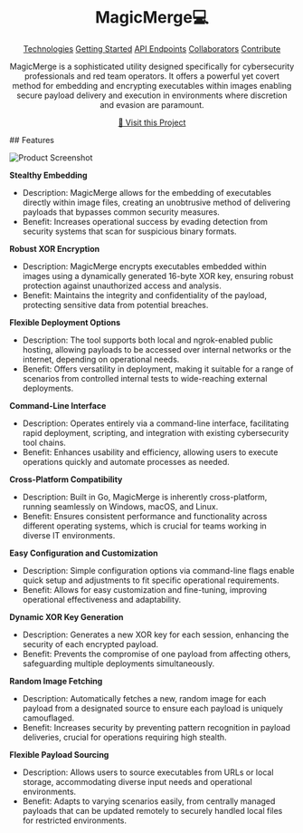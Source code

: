                               
<h1 align="center" style="font-weight: bold;">MagicMerge💻</h1>

<p align="center">
<a href="#tech">Technologies</a>
<a href="#started">Getting Started</a>
<a href="#routes">API Endpoints</a>
<a href="#colab">Collaborators</a>
<a href="#contribute">Contribute</a> 
</p>


<p align="center">MagicMerge is a sophisticated utility designed specifically for cybersecurity professionals and red team operators. It offers a powerful yet covert method for embedding and encrypting executables within images enabling secure payload delivery and execution in environments where discretion and evasion are paramount.</p>


<p align="center">
<a href="https://github.com/ShaanCoding">📱 Visit this Project</a>
</p>
 ## Features

![Product Screenshot](https://source.unsplash.com/random/1920x1080)

**Stealthy Embedding**
- Description: MagicMerge allows for the embedding of executables directly within image files, creating an unobtrusive method of delivering payloads that bypasses common security measures.
- Benefit: Increases operational success by evading detection from security systems that scan for suspicious binary formats.

**Robust XOR Encryption**
- Description: MagicMerge encrypts executables embedded within images using a dynamically generated 16-byte XOR key, ensuring robust protection against unauthorized access and analysis.
- Benefit: Maintains the integrity and confidentiality of the payload, protecting sensitive data from potential breaches.

**Flexible Deployment Options**
- Description: The tool supports both local and ngrok-enabled public hosting, allowing payloads to be accessed over internal networks or the internet, depending on operational needs.
- Benefit: Offers versatility in deployment, making it suitable for a range of scenarios from controlled internal tests to wide-reaching external deployments.

**Command-Line Interface**
- Description: Operates entirely via a command-line interface, facilitating rapid deployment, scripting, and integration with existing cybersecurity tool chains.
- Benefit: Enhances usability and efficiency, allowing users to execute operations quickly and automate processes as needed.

**Cross-Platform Compatibility**
- Description: Built in Go, MagicMerge is inherently cross-platform, running seamlessly on Windows, macOS, and Linux.
- Benefit: Ensures consistent performance and functionality across different operating systems, which is crucial for teams working in diverse IT environments.

**Easy Configuration and Customization**
- Description: Simple configuration options via command-line flags enable quick setup and adjustments to fit specific operational requirements.
- Benefit: Allows for easy customization and fine-tuning, improving operational effectiveness and adaptability.

**Dynamic XOR Key Generation**
- Description: Generates a new XOR key for each session, enhancing the security of each encrypted payload.
- Benefit: Prevents the compromise of one payload from affecting others, safeguarding multiple deployments simultaneously.

**Random Image Fetching**
- Description: Automatically fetches a new, random image for each payload from a designated source to ensure each payload is uniquely camouflaged.
- Benefit: Increases security by preventing pattern recognition in payload deliveries, crucial for operations requiring high stealth.

**Flexible Payload Sourcing**
- Description: Allows users to source executables from URLs or local storage, accommodating diverse input needs and operational environments.
- Benefit: Adapts to varying scenarios easily, from centrally managed payloads that can be updated remotely to securely handled local files for restricted environments.


